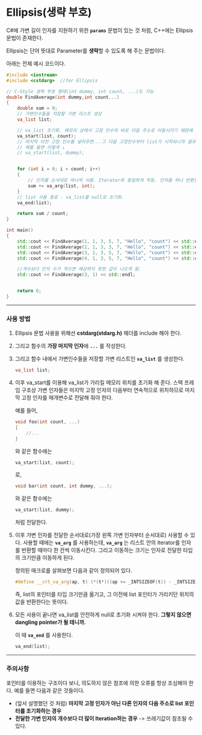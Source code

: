 # Ellipsis(생략 부호)

C#에 가변 길이 인자를 지원하기 위한 **`params`** 문법이 있는 것 처럼, C++에는 Ellipsis 문법이 존재한다.

Ellipsis는 단어 뜻대로 Parameter를 **생략**할 수 있도록 해 주는 문법이다.

아래는 전체 예시 코드이다.

```c++
#include <iostream>
#include <cstdarg>	//for Ellipsis

// C-Style 생략 부호 형태(int dummy, int count, ...)도 가능
double FindAverage(int dummy,int count...)
{
	double sum = 0;
	// 가변인수들을 저장할 가변 리스트 생성
	va_list list;

	// va_list 초기화. 메모리 상에서 고정 인수의 바로 다음 주소로 이동시키기 때문에 마지막 고정 인수를 넣어줌.
	va_start(list, count);
	// 마지막 이전 고정 인수를 넣어주면...그 다음 고정인수부터 list가 시작되니까 결과가 요상해짐 ㅎㅎㅋㅋ;
	// 예를 들면 이렇게 ↓ 
	// va_start(list, dummy);


	for (int i = 0; i < count; i++)
	{
		// 인자를 순서대로 하나씩 사용. Iterator와 동일하게 작동. 인자를 하나 반환할 때마다 인자 크기만큼 주소 증가 연산.
		sum += va_arg(list, int);
	}
	// list 사용 종료 - va_list를 null로 초기화.
	va_end(list);

	return sum / count;
}

int main()
{
	std::cout << FindAverage(1, 1, 3, 5, 7, "Hello", "count") << std::endl;
	std::cout << FindAverage(2, 1, 3, 3, 7, "Hello", "count") << std::endl;
	std::cout << FindAverage(3, 1, 3, 5, 7, "Hello", "count") << std::endl;
	std::cout << FindAverage(4, 1, 3, 5, 7, "Hello", "count") << std::endl;

	//개수보다 인자 수가 적으면 예상하지 못한 값이 나오게 됨.
	std::cout << FindAverage(3, 1) << std::endl;


	return 0;
}
```

---

### 사용 방법

1.  Ellipsis 문법 사용을 위해선 **cstdarg(stdarg.h)** 헤더를 include 해야 한다.

2.  그리고 함수의 **가장 마지막 인자**에 **`...`** 를 작성한다.

3.  그리고 함수 내에서 가변인수들을 저장할 가변 리스트인 **`va_list`** 를 생성한다.

    ```c++
    va_list list;
    ```

4.  이후 va_start를 이용해 va_list가 가리킬 메모리 위치를 초기화 해 준다. 스택 프레임 구조상 가변 인자들은 마지막 고정 인자의 다음부터 연속적으로 위치하므로 마지막 고정 인자를 매개변수로 전달해 줘야 한다.

    예를 들어,

    ```c++
    void foo(int count, ...)
    {
    	//...
    }
    ```

    와 같은 함수에는

    ```c++
    va_start(list, count);
    ```

    로,

    ```c++
    void bar(int count, int dummy, ...);
    ```

    와 같은 함수에는

    ```c++
    va_start(list, dummy);
    ```

    처럼 전달한다.

5.  이후 가변 인자를 전달한 순서대로(가장 왼쪽 가변 인자부터 순서대로) 사용할 수 있다. 사용할 때에는 **`va_arg`** 를 사용하는데, **`va_arg`** 는 리스트 안의 iterator를 인자를 반환할 때마다 한 칸씩 이동시킨다. 그리고 이동하는 크기는 인자로 전달한 타입의 크기만큼 이동하게 된다.

    정의된 매크로를 살펴보면 다음과 같이 정의되어 있다.

    ```c++
    #define __crt_va_arg(ap, t)	(*(t*)((ap += _INTSIZEOF(t)) - _INTSIZEOF(t)))
    ```

    즉, list의 포인터를 타입 크기만큼 옮기고, 그 이전에 list 포인터가 가리키던 위치의 값을 반환한다는 뜻이다.

6.  모든 사용이 끝나면 va_list를 안전하게 null로 초기화 시켜야 한다. **그렇지 않으면 dangling pointer가 될 테니까.**

    이 때 **`va_end`** 를 사용한다.

    ```c++
    va_end(list);
    ```

---

### 주의사항

포인터를 이용하는 구조이다 보니, 의도하지 않은 참조에 의한 오류를 항상 조심해야 한다. 예를 들면 다음과 같은 것들이다.

*   (앞서 설명했던 것 처럼) **마지막 고정 인자가 아닌 다른 인자의 다음 주소로 list 포인터를 초기화하는 경우**
*   **전달한 가변 인자의 개수보다 더 많이 Iteration하는 경우** -> 쓰레기값이 참조될 수 있다.


